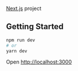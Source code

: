 [Next.js](https://nextjs.org/) project

## Getting Started

```bash
npm run dev
# or
yarn dev
```

Open [http://localhost:3000](http://localhost:3000) 
